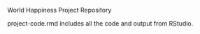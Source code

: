 World Happiness Project Repository 

project-code.rmd includes all the code and output from RStudio. 


   
     
     
     
     
 
